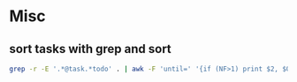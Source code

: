 # Misc
## sort tasks with grep and sort
```sh
grep -r -E '.*@task.*todo' . | awk -F 'until=' '{if (NF>1) print $2, $0; else print "9999/99/99", $0}' | sort | cut -d' ' -f2-
```
